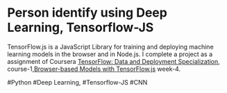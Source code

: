 # Person identify using Deep Learning, Tensorflow-JS
TensorFlow.js is a JavaScript Library for training and deploying machine learning models in the browser and in Node.js. I complete a project as a assignment of Coursera  [TensorFlow: Data and Deployment Specialization](https://www.coursera.org/specializations/tensorflow-data-and-deployment), course-1,[Browser-based Models with TensorFlow.js](https://www.coursera.org/learn/browser-based-models-tensorflow) week-4.
 


#Python #Deep Learning, #Tensorflow-JS #CNN 
